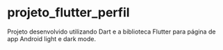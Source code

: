 # projeto_flutter_perfil
Projeto desenvolvido utilizando Dart e a biblioteca Flutter para página de app Android light e dark mode.
